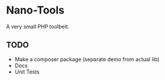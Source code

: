 Nano-Tools
==========

A very small PHP toolbelt.

TODO
----

- Make a composer package (separate demo from actual lib)
- Docs
- Unit Tests
